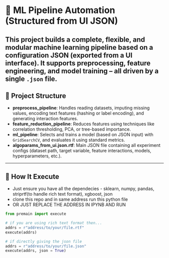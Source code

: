 # 🧠 ML Pipeline Automation (Structured from UI JSON)
This project builds a complete, flexible, and modular machine learning pipeline based on a configuration JSON (exported from a UI interface). It supports preprocessing, feature engineering, and model training – all driven by a single `.json` file.
---

## 📁 Project Structure
- **preprocess_pipeline**: Handles reading datasets, imputing missing values, encoding text features (hashing or label encoding), and generating interaction features.
- **feature_reduction_pipeline**: Reduces features using techniques like correlation thresholding, PCA, or tree-based importance.
- **ml_pipeline**: Selects and trains a model (based on JSON input) with `GridSearchCV`, and evaluates it using standard metrics.
- **algoparams_from_ui.json.rtf**: Main JSON file containing all experiment configs (dataset path, target variable, feature interactions, models, hyperparameters, etc.).
---

## 🚀 How It Execute
- Just ensure you have all the dependecies - sklearn, numpy, pandas, striprtf(to handle rich text format), xgboost, json
- clone this repo and in same address run this python file
- OR JUST REPLACE THE ADDRESS IN IPYNB AND RUN

```python
from premain import execute

# if you are using rich text format then...
addrs = r"address/to/your/file.rtf"
execute(addrs)

# if directly giving the json file
addrs = r"address/to/your/file.json"
execute(addrs, json = True)
```
